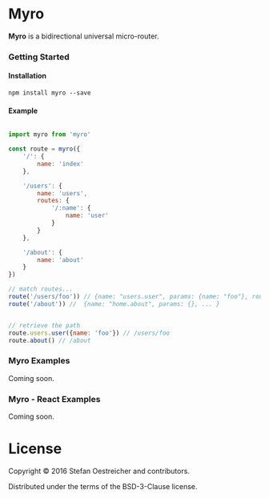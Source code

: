 # Myro

__Myro__ is a bidirectional universal micro-router.

### Getting Started

#### Installation

```
npm install myro --save
```

#### Example

```js

import myro from 'myro'

const route = myro({
    '/': {
        name: 'index'
    },

    '/users': {
        name: 'users',
        routes: {
            '/:name': {
                name: 'user'
            }
        }
    },

    '/about': {
        name: 'about'
    }
})

// match routes...
route('/users/foo')) // {name: "users.user", params: {name: "foo"}, route: fn}
route('/about')) //  {name: "home.about", params: {}, ... }


// retrieve the path
route.users.user({name: 'foo'}) // /users/foo
route.about() // /about


```

### Myro Examples

Coming soon.

### Myro - React Examples

Coming soon.

# License

Copyright © 2016 Stefan Oestreicher and contributors.

Distributed under the terms of the BSD-3-Clause license.
